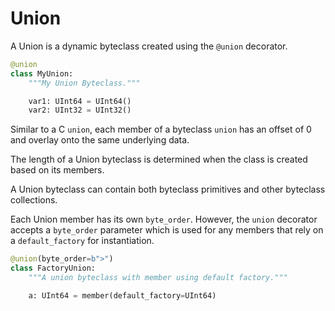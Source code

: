 # Union

A Union is a dynamic byteclass created using the `@union` decorator.

```python
@union
class MyUnion:
    """My Union Byteclass."""

    var1: UInt64 = UInt64()
    var2: UInt32 = UInt32()
```

Similar to a C `union`, each member of a byteclass `union` has an offset of 0 and overlay onto the same underlying data.

The length of a Union byteclass is determined when the class is created based on its members.

A Union byteclass can contain both byteclass primitives and other byteclass collections.

Each Union member has its own `byte_order`. However, the `union` decorator accepts a `byte_order` parameter which is used for any members that rely on a `default_factory` for instantiation.

```python
@union(byte_order=b">")
class FactoryUnion:
    """A union byteclass with member using default factory."""

    a: UInt64 = member(default_factory=UInt64)
```
